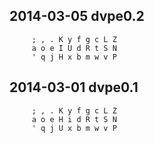 ## 2014-03-05 dvpe0.2

```
     ; , . K y f g c L Z
     a o e I U d R t S N
     ' q j H x b m w v P
```


## 2014-03-01 dvpe0.1

```
     ; , . K y f g c L Z
     a o e H i d R t S N
     ' q j U x b m w v P
```
